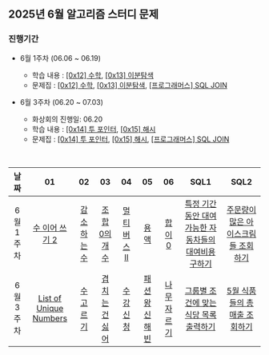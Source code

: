 ## 2025년 6월 알고리즘 스터디 문제

### 진행기간
- 6월 1주차 (06.06 ~ 06.19)
    - 학습 내용 : [[0x12] 수학](https://blog.encrypted.gg/983), [[0x13] 이분탐색](https://blog.encrypted.gg/985)
    - 문제집 : [[0x12] 수학](https://github.com/encrypted-def/basic-algo-lecture/blob/master/workbook/0x12.md), [[0x13] 이분탐색](https://github.com/encrypted-def/basic-algo-lecture/blob/master/workbook/0x13.md), [[프로그래머스] SQL JOIN](https://school.programmers.co.kr/learn/courses/30/parts/17046)

- 6월 3주차 (06.20 ~ 07.03)
    - 화상회의 진행일: 06.20
    - 학습 내용 : [[0x14] 투 포인터](https://blog.encrypted.gg/1004), [[0x15] 해시](https://blog.encrypted.gg/1009)
    - 문제집 : [[0x14] 투 포인터](https://github.com/encrypted-def/basic-algo-lecture/blob/master/workbook/0x14.md), [[0x15] 해시](https://github.com/encrypted-def/basic-algo-lecture/blob/master/workbook/0x15.md), [[프로그래머스] SQL JOIN](https://school.programmers.co.kr/learn/courses/30/parts/17046)

<br />

| 날짜 | 01 | 02 | 03 | 04 | 05 | 06 | SQL1 | SQL2 |
| :---: | :---: | :---: | :---: | :---: | :---: | :---: | :---: | :---: |
| 6월 1주차 | [수 이어 쓰기 2](https://www.acmicpc.net/problem/1790) | [감소하는 수](https://www.acmicpc.net/problem/1038) | [조합 0의 개수](https://www.acmicpc.net/problem/2004) | [멀티버스 Ⅱ](https://www.acmicpc.net/problem/18869) | [용액](https://www.acmicpc.net/problem/2467) | [합이 0](https://www.acmicpc.net/problem/3151) | [특정 기간동안 대여 가능한 자동차들의 대여비용 구하기](https://school.programmers.co.kr/learn/courses/30/lessons/157339) | [주문량이 많은 아이스크림들 조회하기](https://school.programmers.co.kr/learn/courses/30/lessons/133027) |
| 6월 3주차 | [List of Unique Numbers](https://www.acmicpc.net/problem/13144) | [수 고르기](https://www.acmicpc.net/problem/2230) | [겹치는 건 싫어](https://www.acmicpc.net/problem/20922) | [수강신청](https://www.acmicpc.net/problem/13414) | [패션왕 신해빈](https://www.acmicpc.net/problem/9375) | [나무 자르기](hhttps://www.acmicpc.net/problem/2805) | [그룹별 조건에 맞는 식당 목록 출력하기](https://school.programmers.co.kr/learn/courses/30/lessons/131124) | [5월 식품들의 총매출 조회하기](https://school.programmers.co.kr/learn/courses/30/lessons/131117) |
